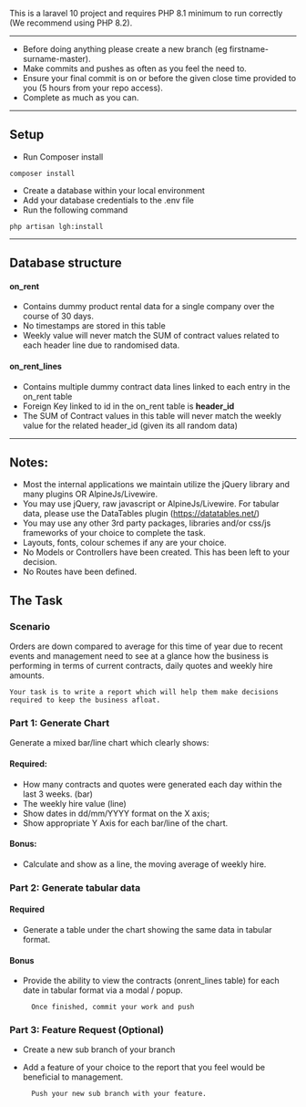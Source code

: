This is a laravel 10 project and requires PHP 8.1 minimum to run correctly (We recommend using PHP 8.2).

---

- Before doing anything please create a new branch (eg firstname-surname-master).
- Make commits and pushes as often as you feel the need to.
- Ensure your final commit is on or before the given close time provided to you (5 hours from your repo access).
- Complete as much as you can.

---

## Setup

- Run Composer install
```
composer install
```
- Create a database within your local environment
- Add your database credentials to the .env file
- Run the following command
```
php artisan lgh:install
```

---

## Database structure

#### on_rent

- Contains dummy product rental data for a single company over the course of 30 days.
- No timestamps are stored in this table
- Weekly value will never match the SUM of contract values related to each header line due to randomised data.

#### on_rent_lines

- Contains multiple dummy contract data lines linked to each entry in the on_rent table
- Foreign Key linked to id in the on_rent table is **header_id**
- The SUM of Contract values in this table will never match the weekly value for the related header_id (given its all random data)
---

## Notes:

- Most the internal applications we maintain utilize the jQuery library and many plugins OR AlpineJs/Livewire.
- You may use jQuery, raw javascript or AlpineJs/Livewire. For tabular data, please use the DataTables plugin (https://datatables.net/)
- You may use any other 3rd party packages, libraries and/or css/js frameworks of your choice to complete the task.
- Layouts, fonts, colour schemes if any are your choice.
- No Models or Controllers have been created. This has been left to your decision.
- No Routes have been defined.

## The Task

### Scenario

Orders are down compared to average for this time of year due to recent events and management need to see at a glance how the business is performing in terms of current contracts, daily quotes and weekly hire amounts.

    Your task is to write a report which will help them make decisions required to keep the business afloat.

### Part 1: Generate Chart

Generate a mixed bar/line chart which clearly shows:

#### Required:

- How many contracts and quotes were generated each day within the last 3 weeks. (bar)
- The weekly hire value (line)
- Show dates in dd/mm/YYYY format on the X axis;
- Show appropriate Y Axis for each bar/line of the chart.

#### Bonus:

- Calculate and show as a line, the moving average of weekly hire.

### Part 2: Generate tabular data

#### Required

- Generate a table under the chart showing the same data in tabular format.

#### Bonus

- Provide the ability to view the contracts (onrent_lines table) for each date in tabular format via a modal / popup.

        Once finished, commit your work and push

### Part 3: Feature Request (Optional)

- Create a new sub branch of your branch
- Add a feature of your choice to the report that you feel would be beneficial to management.

        Push your new sub branch with your feature.
